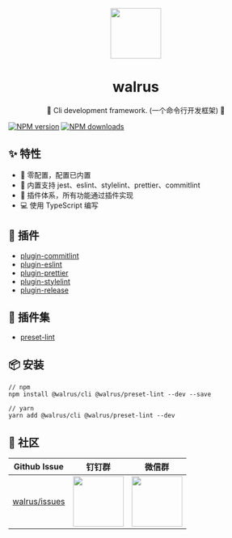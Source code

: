 <p align="center">
  <a href="https://github.com/walrusjs">
    <img width="100" src="https://avatars0.githubusercontent.com/u/55735928?s=200&v=4">
  </a>
</p>

<h1 align="center">walrus</h1>

<div align="center">
🎉 Cli development framework. (一个命令行开发框架) 🎉
</div>

[![NPM version](https://img.shields.io/npm/v/@walrus/cli.svg?style=flat)](https://npmjs.org/package/@walrus/cli)
[![NPM downloads](http://img.shields.io/npm/dm/@walrus/cli.svg?style=flat)](https://npmjs.org/package/@walrus/cli)

## ✨ 特性

- 🚀 零配置，配置已内置
- 💅 内置支持 jest、eslint、stylelint、prettier、commitlint
- 🎉 插件体系，所有功能通过插件实现
- 💻 使用 TypeScript 编写

## 🌈 插件

* [plugin-commitlint](https://github.com/walrusjs/plugins/tree/master/packages/plugin-commitlint)
* [plugin-eslint](https://github.com/walrusjs/plugins/tree/master/packages/plugin-eslint)
* [plugin-prettier](https://github.com/walrusjs/plugins/tree/master/packages/plugin-prettier)
* [plugin-stylelint](https://github.com/walrusjs/plugins/tree/master/packages/plugin-stylelint)
* [plugin-release](https://github.com/walrusjs/plugins/tree/master/packages/plugin-release)

## 🌈 插件集

* [preset-lint](https://github.com/walrusjs/plugins/tree/master/packages/preset-lint)

## 📦 安装

```
// npm
npm install @walrus/cli @walrus/preset-lint --dev --save

// yarn
yarn add @walrus/cli @walrus/preset-lint --dev
```

## 🌟 社区

| Github Issue                                               | 钉钉群                                                                                     | 微信群                                                                                   |
| ---------------------------------------------------------- | ------------------------------------------------------------------------------------------ | ---------------------------------------------------------------------------------------- |
| [walrus/issues](https://github.com/walrusjs/walrus/issues) | <img src="https://github.com/alitajs/alita/blob/master/public/dingding.png" width="100" /> | <img src="https://github.com/alitajs/alita/blob/master/public/wechat.png" width="100" /> |
